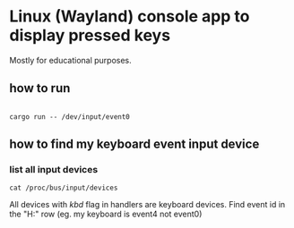 # Linux (Wayland) console app to display pressed keys

Mostly for educational purposes.

## how to run

```shell

cargo run -- /dev/input/event0

```

## how to find my keyboard event input device

### list all input devices

```shell +exec
cat /proc/bus/input/devices
```

All devices with _kbd_ flag in handlers are keyboard devices.
Find event id in the "H:" row (eg. my keyboard is event4 not event0)
